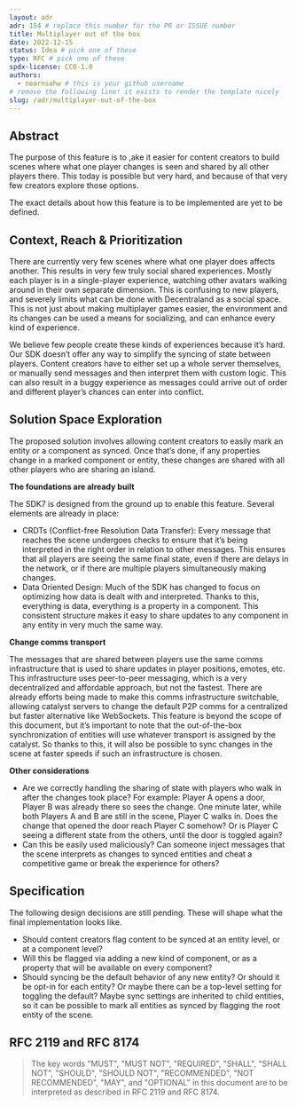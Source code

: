 ```yaml
---
layout: adr
adr: 154 # replace this number for the PR or ISSUE number
title: Multiplayer out of the box
date: 2022-12-15
status: Idea # pick one of these
type: RFC # pick one of these
spdx-license: CC0-1.0
authors:
  - nearnsahw # this is your github username
# remove the following line! it exists to render the template nicely
slug: /adr/multiplayer-out-of-the-box
---
```


## Abstract

<!--
Abstract is a multi-sentence (short paragraph) technical summary. This should be a very terse and human-readable version of the document section. **Someone should be able to read only the abstract to get the gist of what this document is about in its current state.** Abstracts should be always up to date with the current state of the document.
-->

The purpose of this feature is to ,ake it easier for content creators to build scenes where what one player changes is seen and shared by all other players there. This today is possible but very hard, and because of that very few creators explore those options.

The exact details about how this feature is to be implemented are yet to be defined.


## Context, Reach & Prioritization

<!--
Discuss and go into detail about the subject in question. Make sure you cover:
- Why is this decision important
- The urgency of the decision
- Datapoints and related background information
- Vocabulary and key terms
-->

There are currently very few scenes where what one player does affects another. This results in very few truly social shared experiences. Mostly each player is in a single-player experience, watching other avatars walking around in their own separate dimension. This is confusing to new players, and severely limits what can be done with Decentraland as a social space. This is not just about making multiplayer games easier, the environment and its changes can be used a means for socializing, and can enhance every kind of experience.

We believe few people create these kinds of experiences because it’s hard. Our SDK doesn’t offer any way to simplify the syncing of state between players. Content creators have to either set up a whole server themselves, or manually send messages and then interpret them with custom logic. This can also result in a buggy experience as messages could arrive out of order and different player’s chances can enter into conflict.

## Solution Space Exploration

<!--
Discuss the potential alternatives and their impact. What alternatives are being considered, their benefits, their costs (team resources, money, time frames), and mitigations for any drawbacks.
-->

The proposed solution involves allowing content creators to easily mark an entity or a component as synced. Once that’s done, if any properties change in a marked component or entity, these changes are shared with all other players who are sharing an island.

**The foundations are already built**

The SDK7 is designed from the ground up to enable this feature. Several elements are already in place:

- CRDTs (Conflict-free Resolution Data Transfer): Every message that reaches the scene undergoes checks to ensure that it’s being interpreted in the right order in relation to other messages. This ensures that all players are seeing the same final state, even if there are delays in the network, or if there are multiple players simultaneously making changes.
- Data Oriented Design: Much of the SDK has changed to focus on optimizing how data is dealt with and interpreted. Thanks to this, everything is data, everything is a property in a component. This consistent structure makes it easy to share updates to any component in any entity in very much the same way.

**Change comms transport**

The messages that are shared between players use the same comms infrastructure that is used to share updates in player positions, emotes, etc. This infrastructure uses peer-to-peer messaging, which is a very decentralized and affordable approach, but not the fastest. There are already efforts being made to make this comms infrastructure switchable, allowing catalyst servers to change the default P2P comms for a centralized but faster alternative like WebSockets. This feature is beyond the scope of this document, but it’s important to note that the out-of-the-box synchronization of entities will use whatever transport is assigned by the catalyst. So thanks to this, it will also be possible to sync changes in the scene at faster speeds if such an infrastructure is chosen.

**Other considerations**

- Are we correctly handling the sharing of state with players who walk in after the changes took place?  For example: Player A opens a door, Player B was already there so sees the change. One minute later, while both Players A and B are still in the scene, Player C walks in. Does the change that opened the door reach Player C somehow? Or is Player C seeing a different state from the others, until the door is toggled again?
- Can this be easily used maliciously? Can someone inject messages that the scene interprets as changes to synced entities and cheat a competitive game or break the experience for others?

## Specification

The following design decisions are still pending. These will shape what the final implementation looks like.

- Should content creators flag content to be synced at an entity level, or at a component level? 
- Will this be flagged via adding a new kind of component, or as a property that will be available on every component?
- Should syncing be the default behavior of any new entity? Or should it be opt-in for each entity? Or maybe there can be a top-level setting for toggling the default? Maybe sync settings are inherited to child entities, so it can be possible to mark all entities as synced by flagging the root entity of the scene.


<!--
The technical specification should describe the syntax and semantics of any new feature.
-->

## RFC 2119 and RFC 8174

> The key words "MUST", "MUST NOT", "REQUIRED", "SHALL", "SHALL NOT", "SHOULD", "SHOULD NOT", "RECOMMENDED", "NOT RECOMMENDED", "MAY", and "OPTIONAL" in this document are to be interpreted as described in RFC 2119 and RFC 8174.
